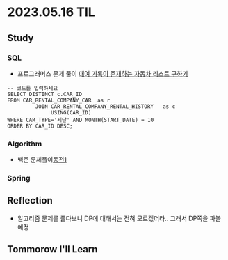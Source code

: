 # 2023.05.16 TIL

## Study
### SQL
- 프로그래머스 문제 풀이 [대여 기록이 존재하는 자동차 리스트 구하기](https://school.programmers.co.kr/learn/courses/30/lessons/157341)
```mysql
-- 코드를 입력하세요
SELECT DISTINCT c.CAR_ID
FROM CAR_RENTAL_COMPANY_CAR  as r
         JOIN CAR_RENTAL_COMPANY_RENTAL_HISTORY   as c
              USING(CAR_ID)
WHERE CAR_TYPE='세단' AND MONTH(START_DATE) = 10
ORDER BY CAR_ID DESC;
```
### Algorithm
- 백준 문제풀이[동전1](https://www.acmicpc.net/problem/2293)
### Spring
## Reflection
- 알고리즘 문제를 풀다보니 DP에 대해서는 전혀 모르겠더라.. 그래서 DP쪽을 파볼예정
## Tommorow I'll Learn



